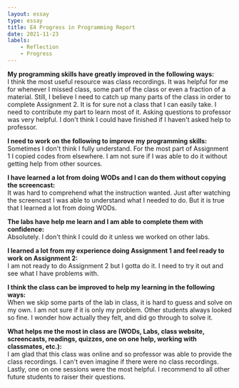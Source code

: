 ```yaml
---
layout: essay
type: essay
title: E4 Progress in Programming Report
date: 2021-11-23
labels: 
    - Reflection 
    - Progress
---
```

<b>My programming skills have greatly improved in the following ways:<br></b>
I think the most useful resource was class recordings. It was helpful for me for whenever  I missed class, some part of the class or even a fraction of a material.
Still, I believe I need to catch up many parts of the class in order to complete Assignment 2. It is for sure not a class that I can easily take. I need to contribute my part to learn most of it.
Asking questions to professor was very helpful. I don't think I could have finished if I haven't asked help to professor.

<b>I need to work on the following to improve my programming skills:<br></b>
Sometimes I don't think I fully understand. For the most part of Assignment 1 I copied codes from elsewhere. I am not sure if I was able to do it without getting help from other sources. 

<b>I have learned a lot from doing WODs and I can do them without copying the screencast:</b><br>
It was hard to comprehend what the instruction wanted. Just after watching the screencast I was able to understand what I needed to do.
But it is true that I learned a lot from doing WODs.

<b>The labs have help me learn and I am able to complete them with confidence:<br></b>
Absolutely. I don't think I could do it unless we worked on other labs.

<b>I learned a lot from my experience doing Assignment 1 and feel ready to work on Assignment 2:<br></b>
I am not ready to do Assignment 2 but I gotta do it. I need to try it out and see what I have problems with.

<b>I think the class can be improved to help my learning in the following ways:<br></b>
When we skip some parts of the lab in class, it is hard to guess and solve on my own. I am not sure if it is only my problem. Other students always looked so fine. I wonder how actually they felt, and did go through to solve it.

<b>What helps me the most in class are (WODs, Labs, class website, screencasts, readings, quizzes, one on one help, working with classmates, etc.):<br></b>
I am glad that this class was online and so professor was able to provide the class recordings. I can't even imagine if there were no class recordings. 
Lastly, one on one sessions were the most helpful. I recommend to all other future students to raiser their questions.
